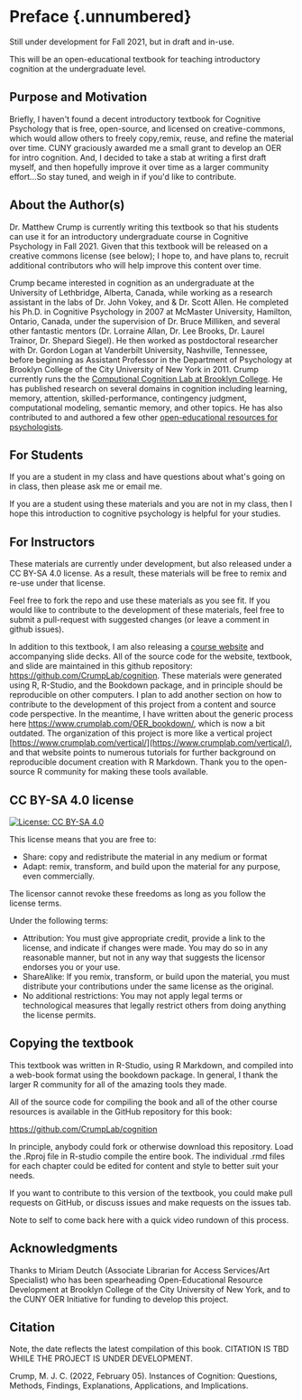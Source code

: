 # Preface {.unnumbered}

Still under development for Fall 2021, but in draft and in-use.

This will be an open-educational textbook for teaching introductory cognition at the undergraduate level. 

## Purpose and Motivation

Briefly, I haven't found a decent introductory textbook for Cognitive Psychology that is free, open-source, and licensed on creative-commons, which would allow others to freely copy,remix, reuse, and refine the material over time. CUNY graciously awarded me a small grant to develop an OER for intro cognition. And, I decided to take a stab at writing a first draft myself, and then hopefully improve it over time as a larger community effort...So stay tuned, and weigh in if you'd like to contribute.

## About the Author(s)

Dr. Matthew Crump is currently writing this textbook so that his students can use it for an introductory undergraduate course in Cognitive Psychology in Fall 2021. Given that this textbook will be released on a creative commons license (see below); I hope to, and have plans to, recruit additional contributors who will help improve this content over time.

Crump became interested in cognition as an undergraduate at the University of Lethbridge, Alberta, Canada, while working as a research assistant in the labs of Dr. John Vokey, and & Dr. Scott Allen. He completed his Ph.D. in Cognitive Psychology in 2007 at McMaster University, Hamilton, Ontario, Canada, under the supervision of Dr. Bruce Milliken, and several other fantastic mentors (Dr. Lorraine Allan, Dr. Lee Brooks, Dr. Laurel Trainor, Dr. Shepard Siegel). He then worked as postdoctoral researcher with Dr. Gordon Logan at Vanderbilt University, Nashville, Tennessee, before beginning as Assistant Professor in the Department of Psychology at Brooklyn College of the City University of New York in 2011. Crump currently runs the the [Computional Cognition Lab at Brooklyn College](https://www.crumplab.com). He has published research on several domains in cognition including learning, memory, attention, skilled-performance, contingency judgment, computational modeling, semantic memory, and other topics. He has also contributed to and authored a few other [open-educational resources for psychologists](https://www.crumplab.com/Books.html).

## For Students

If you are a student in my class and have questions about what's going on in class, then please ask me or email me.

If you are a student using these materials and you are not in my class, then I hope this introduction to cognitive psychology is helpful for your studies. 

## For Instructors

These materials are currently under development, but also released under a CC BY-SA 4.0 license. As a result, these materials will be free to remix and re-use under that license. 

Feel free to fork the repo and use these materials as you see fit. If you would like to contribute to the development of these materials, feel free to submit a pull-request with suggested changes (or leave a comment in github issues).

In addition to this textbook, I am also releasing a [course website](https://www.crumplab.com/cognition/) and accompanying slide decks. All of the source code for the website, textbook, and slide are maintained in this github repository: <https://github.com/CrumpLab/cognition>. These materials were generated using R, R-Studio, and the Bookdown package, and in principle should be reproducible on other computers. I plan to add another section on how to contribute to the development of this project from a content and source code perspective. In the meantime, I have written about the generic process here <https://www.crumplab.com/OER_bookdown/>, which is now a bit outdated. The organization of this project is more like a vertical project [https://www.crumplab.com/vertical/](https://www.crumplab.com/vertical/), and that website points to numerous tutorials for further background on reproducible document creation with R Markdown. Thank you to the open-source R community for making these tools available.

## CC BY-SA 4.0 license

[![License: CC BY-SA 4.0](https://img.shields.io/badge/License-CC%20BY--SA%204.0-lightgrey.svg)](https://creativecommons.org/licenses/by-sa/4.0/)



This license means that you are free to:

- Share: copy and redistribute the material in any medium or format
- Adapt: remix, transform, and build upon the material for any purpose, even commercially.

The licensor cannot revoke these freedoms as long as you follow the license terms.

Under the following terms:

- Attribution: You must give appropriate credit, provide a link to the license, and indicate if changes were made. You may do so in any reasonable manner, but not in any way that suggests the licensor endorses you or your use.
- ShareAlike: If you remix, transform, or build upon the material, you must distribute your contributions under the same license as the original.
- No additional restrictions: You may not apply legal terms or technological measures that legally restrict others from doing anything the license permits.

## Copying the textbook

This textbook was written in R-Studio, using R Markdown, and compiled into a web-book format using the bookdown package. In general, I thank the larger R community for all of the amazing tools they made.

All of the source code for compiling the book and all of the other course resources is available in the GitHub repository for this book:

<https://github.com/CrumpLab/cognition>

In principle, anybody could fork or otherwise download this repository. Load the .Rproj file in R-studio compile the entire book. The individual .rmd files for each chapter could be edited for content and style to better suit your needs.

If you want to contribute to this version of the textbook, you could make pull requests on GitHub, or discuss issues and make requests on the issues tab.

Note to self to come back here with a quick video rundown of this process.

## Acknowledgments

Thanks to Miriam Deutch (Associate Librarian for Access Services/Art Specialist) who has been spearheading Open-Educational Resource Development at Brooklyn College of the City University of New York, and to the CUNY OER Initiative for funding to develop this project.

## Citation

Note, the date reflects the latest compilation of this book. CITATION IS TBD WHILE THE PROJECT IS UNDER DEVELOPMENT.

Crump, M. J. C. (2022, February 05). Instances of Cognition: Questions, Methods, Findings, Explanations, Applications, and Implications. 


